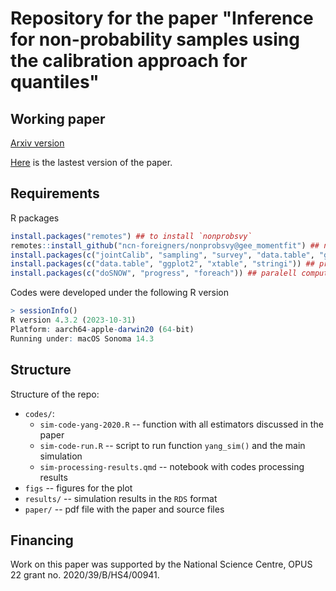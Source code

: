 # Repository for the paper "Inference for non-probability samples using the calibration approach for quantiles"

## Working paper

[Arxiv version](https://arxiv.org/abs/2403.09726)

[Here](paper/beresewicz-szymkowiak-nonprob-qcal.pdf) is the lastest version of the paper.

## Requirements

R packages

``` r
install.packages("remotes") ## to install `nonprobsvy`
remotes::install_github("ncn-foreigners/nonprobsvy@gee_momentfit") ## not from the main or dev brach
install.packages(c("jointCalib", "sampling", "survey", "data.table", "ggplot2")) ## statistical
install.packages(c("data.table", "ggplot2", "xtable", "stringi")) ## processing
install.packages(c("doSNOW", "progress", "foreach")) ## paralell computing
```

Codes were developed under the following R version

``` r
> sessionInfo()
R version 4.3.2 (2023-10-31)
Platform: aarch64-apple-darwin20 (64-bit)
Running under: macOS Sonoma 14.3
```

## Structure

Structure of the repo:

-   `codes/`:
    -   `sim-code-yang-2020.R` -- function with all estimators discussed in the paper
    -   `sim-code-run.R` -- script to run function `yang_sim()` and the main simulation
    -   `sim-processing-results.qmd` -- notebook with codes processing results
-   `figs` -- figures for the plot
-   `results/` -- simulation results in the `RDS` format
-   `paper/` -- pdf file with the paper and source files

## Financing

Work on this paper was supported by the National Science Centre, OPUS 22 grant no. 2020/39/B/HS4/00941.
